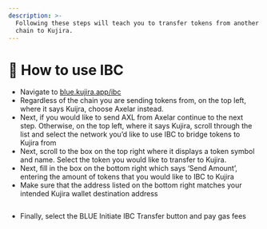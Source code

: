 ```yaml
---
description: >-
  Following these steps will teach you to transfer tokens from another Cosmos
  chain to Kujira.
---
```


# 📰 How to use IBC

* Navigate to [blue.kujira.app/ibc](https://blue.kujira.app/ibc)
* Regardless of the chain you are sending tokens from, on the top left, where it says Kuijra, choose Axelar instead.
* Next, if you would like to send AXL from Axelar continue to the next step. Otherwise, on the top left, where it says Kujira, scroll through the list and select the network you’d like to use IBC to bridge tokens to Kujira from
* Next, scroll to the box on the top right where it displays a token symbol and name. Select the token you would like to transfer to Kujira.
* Next, fill in the box on the bottom right which says ‘Send Amount’, entering the amount of tokens that you would like to IBC to Kujira
* Make sure that the address listed on the bottom right matches your intended Kujira wallet destination address

<figure><img src="https://lh6.googleusercontent.com/ZOekKp_MRBBq9P5rDFJ6-PMxA2f4ndLe0pu7LbEdjlc_tG-93vRewjqr6nPAQXkWH4tMx_kPfx-dPNu2VWafN99yqKW67dsMtC9_ApMzZIodmIHSn3hHfqnRdsZR7a0jY5OQZJg850C-kW4Ve-1DnMs" alt=""><figcaption></figcaption></figure>

* Finally, select the BLUE Initiate IBC Transfer button and pay gas fees
